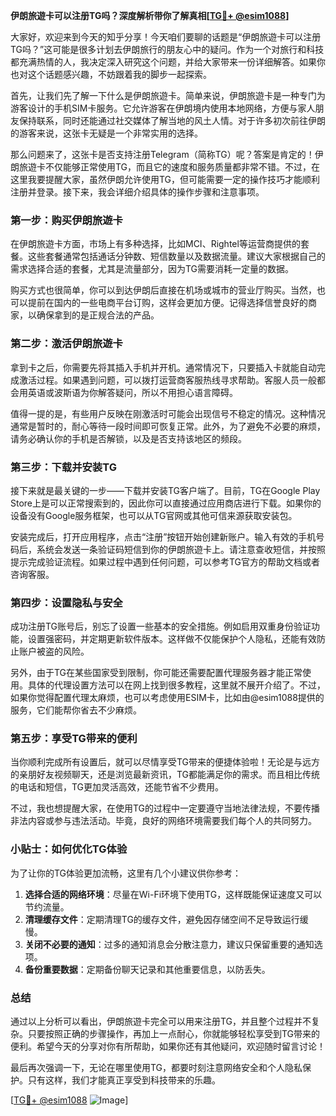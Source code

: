 **伊朗旅遊卡可以注册TG吗？深度解析带你了解真相[[TG💪+ @esim1088](https://t.me/s/esim1088)]**

大家好，欢迎来到今天的知乎分享！今天咱们要聊的话题是“伊朗旅遊卡可以注册TG吗？”这可能是很多计划去伊朗旅行的朋友心中的疑问。作为一个对旅行和科技都充满热情的人，我决定深入研究这个问题，并给大家带来一份详细解答。如果你也对这个话题感兴趣，不妨跟着我的脚步一起探索。

首先，让我们先了解一下什么是伊朗旅遊卡。简单来说，伊朗旅遊卡是一种专门为游客设计的手机SIM卡服务。它允许游客在伊朗境内使用本地网络，方便与家人朋友保持联系，同时还能通过社交媒体了解当地的风土人情。对于许多初次前往伊朗的游客来说，这张卡无疑是一个非常实用的选择。

那么问题来了，这张卡是否支持注册Telegram（简称TG）呢？答案是肯定的！伊朗旅遊卡不仅能够正常使用TG，而且它的速度和服务质量都非常不错。不过，在这里我要提醒大家，虽然伊朗允许使用TG，但可能需要一定的操作技巧才能顺利注册并登录。接下来，我会详细介绍具体的操作步骤和注意事项。

### **第一步：购买伊朗旅遊卡**
在伊朗旅遊卡方面，市场上有多种选择，比如MCI、Rightel等运营商提供的套餐。这些套餐通常包括通话分钟数、短信数量以及数据流量。建议大家根据自己的需求选择合适的套餐，尤其是流量部分，因为TG需要消耗一定量的数据。

购买方式也很简单，你可以到达伊朗后直接在机场或城市的营业厅购买。当然，也可以提前在国内的一些电商平台订购，这样会更加方便。记得选择信誉良好的商家，以确保拿到的是正规合法的产品。

### **第二步：激活伊朗旅遊卡**
拿到卡之后，你需要先将其插入手机并开机。通常情况下，只要插入卡就能自动完成激活过程。如果遇到问题，可以拨打运营商客服热线寻求帮助。客服人员一般都会用英语或波斯语为你解答疑问，所以不用担心语言障碍。

值得一提的是，有些用户反映在刚激活时可能会出现信号不稳定的情况。这种情况通常是暂时的，耐心等待一段时间即可恢复正常。此外，为了避免不必要的麻烦，请务必确认你的手机是否解锁，以及是否支持该地区的频段。

### **第三步：下载并安装TG**
接下来就是最关键的一步——下载并安装TG客户端了。目前，TG在Google Play Store上是可以正常搜索到的，因此你可以直接通过应用商店进行下载。如果你的设备没有Google服务框架，也可以从TG官网或其他可信来源获取安装包。

安装完成后，打开应用程序，点击“注册”按钮开始创建新账户。输入有效的手机号码后，系统会发送一条验证码短信到你的伊朗旅遊卡上。请注意查收短信，并按照提示完成验证流程。如果过程中遇到任何问题，可以参考TG官方的帮助文档或者咨询客服。

### **第四步：设置隐私与安全**
成功注册TG账号后，别忘了设置一些基本的安全措施。例如启用双重身份验证功能，设置强密码，并定期更新软件版本。这样做不仅能保护个人隐私，还能有效防止账户被盗的风险。

另外，由于TG在某些国家受到限制，你可能还需要配置代理服务器才能正常使用。具体的代理设置方法可以在网上找到很多教程，这里就不展开介绍了。不过，如果你觉得配置代理太麻烦，也可以考虑使用ESIM卡，比如由@esim1088提供的服务，它们能帮你省去不少麻烦。

### **第五步：享受TG带来的便利**
当你顺利完成所有设置后，就可以尽情享受TG带来的便捷体验啦！无论是与远方的亲朋好友视频聊天，还是浏览最新资讯，TG都能满足你的需求。而且相比传统的电话和短信，TG更加灵活高效，还能节省不少费用。

不过，我也想提醒大家，在使用TG的过程中一定要遵守当地法律法规，不要传播非法内容或参与违法活动。毕竟，良好的网络环境需要我们每个人的共同努力。

### **小贴士：如何优化TG体验**
为了让你的TG体验更加流畅，这里有几个小建议供你参考：
1. **选择合适的网络环境**：尽量在Wi-Fi环境下使用TG，这样既能保证速度又可以节约流量。
2. **清理缓存文件**：定期清理TG的缓存文件，避免因存储空间不足导致运行缓慢。
3. **关闭不必要的通知**：过多的通知消息会分散注意力，建议只保留重要的通知选项。
4. **备份重要数据**：定期备份聊天记录和其他重要信息，以防丢失。

### **总结**
通过以上分析可以看出，伊朗旅遊卡完全可以用来注册TG，并且整个过程并不复杂。只要按照正确的步骤操作，再加上一点耐心，你就能够轻松享受到TG带来的便利。希望今天的分享对你有所帮助，如果你还有其他疑问，欢迎随时留言讨论！

最后再次强调一下，无论在哪里使用TG，都要时刻注意网络安全和个人隐私保护。只有这样，我们才能真正享受到科技带来的乐趣。

[[TG💪+ @esim1088](https://t.me/s/esim1088) ![Image](https://i.postimg.cc/4NQfJmqS/Snipaste-2025-05-13-00-14-12.png)]